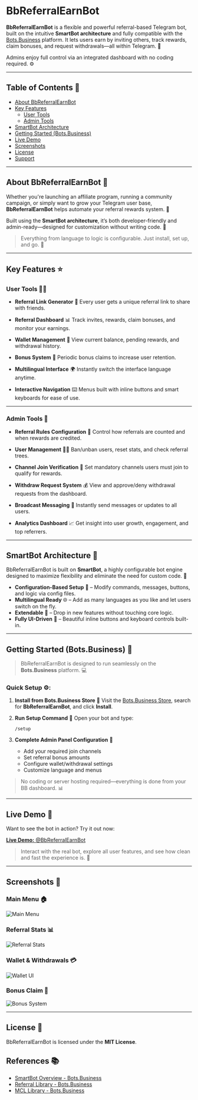 # BbReferralEarnBot

**BbReferralEarnBot** is a flexible and powerful referral-based Telegram bot, built on the intuitive **SmartBot architecture** and fully compatible with the [Bots.Business](https://bots.business) platform. It lets users earn by inviting others, track rewards, claim bonuses, and request withdrawals—all within Telegram. 🎉

Admins enjoy full control via an integrated dashboard with no coding required. ⚙️

---

## Table of Contents 📑

- [About BbReferralEarnBot](#about-bbreferralearnbot)
- [Key Features](#key-features)
  - [User Tools](#user-tools)
  - [Admin Tools](#admin-tools)
- [SmartBot Architecture](#smartbot-architecture)
- [Getting Started (Bots.Business)](#getting-started-botsbusiness)
- [Live Demo](#live-demo)
- [Screenshots](#screenshots)
- [License](#license)
- [Support](#support)

---

## About BbReferralEarnBot 🎯

Whether you're launching an affiliate program, running a community campaign, or simply want to grow your Telegram user base, **BbReferralEarnBot** helps automate your referral rewards system. 💪

Built using the **SmartBot architecture**, it’s both developer-friendly and admin-ready—designed for customization without writing code. 🔧

> Everything from language to logic is configurable. Just install, set up, and go. 🚀

---

## Key Features ⭐

### User Tools 🧑‍💻

- **Referral Link Generator** 🔗
  Every user gets a unique referral link to share with friends.

- **Referral Dashboard** 📊
  Track invites, rewards, claim bonuses, and monitor your earnings.

- **Wallet Management** 💸
  View current balance, pending rewards, and withdrawal history.

- **Bonus System** 🎁
  Periodic bonus claims to increase user retention.

- **Multilingual Interface** 🌍
  Instantly switch the interface language anytime.

- **Interactive Navigation** ⌨️
  Menus built with inline buttons and smart keyboards for ease of use.

---

### Admin Tools 🔧

- **Referral Rules Configuration** 🏅
  Control how referrals are counted and when rewards are credited.

- **User Management** 👨‍💻
  Ban/unban users, reset stats, and check referral trees.

- **Channel Join Verification** 📲
  Set mandatory channels users must join to qualify for rewards.

- **Withdraw Request System** 💰
  View and approve/deny withdrawal requests from the dashboard.

- **Broadcast Messaging** 📢
  Instantly send messages or updates to all users.

- **Analytics Dashboard** 📈
  Get insight into user growth, engagement, and top referrers.

---

## SmartBot Architecture 🔧

BbReferralEarnBot is built on **SmartBot**, a highly configurable bot engine designed to maximize flexibility and eliminate the need for custom code. 🧩

- **Configuration-Based Setup** 📝 – Modify commands, messages, buttons, and logic via config files.
- **Multilingual Ready** 🌐 – Add as many languages as you like and let users switch on the fly.
- **Extendable** 🔌 – Drop in new features without touching core logic.
- **Fully UI-Driven** 🎨 – Beautiful inline buttons and keyboard controls built-in.

---

## Getting Started (Bots.Business) 🏁

> BbReferralEarnBot is designed to run seamlessly on the **Bots.Business** platform. 💻

### Quick Setup ⚙️:

1. **Install from Bots.Business Store** 🛒
   Visit the [Bots.Business Store](https://bots.business/store), search for **BbReferralEarnBot**, and click **Install**.

2. **Run Setup Command** 📝
   Open your bot and type:
   ```
   /setup
   ```

3. **Complete Admin Panel Configuration** 🔧
   - Add your required join channels
   - Set referral bonus amounts
   - Configure wallet/withdrawal settings
   - Customize language and menus

> No coding or server hosting required—everything is done from your BB dashboard. 📊

---

## Live Demo 🎥

Want to see the bot in action? Try it out now:

[**Live Demo:** @BbReferralEarnBot](https://t.me/BbReferralEarnBot)

> Interact with the real bot, explore all user features, and see how clean and fast the experience is. 🚀

---

## Screenshots 📸

### Main Menu 🏠
![Main Menu](https://i.ibb.co/HfvZs8ZC/main-menu2.png)

### Referral Stats 📊
![Referral Stats](https://i.ibb.co/mFbg2Jjs/referral1.png)

### Wallet & Withdrawals 💳
![Wallet UI](https://i.ibb.co/J0snZMH/withdraw3.png)

### Bonus Claim 🎁
![Bonus System](https://i.ibb.co/V0PV3VY4/bonus2.png)

---

## License 📝

BbReferralEarnBot is licensed under the **MIT License**.

## References 📚

- [SmartBot Overview - Bots.Business](https://help.bots.business/smart-bot/overview)
- [Referral Library - Bots.Business](https://help.bots.business/libs/refferallib)
- [MCL Library - Bots.Business](https://help.bots.business/libs/mcl)
